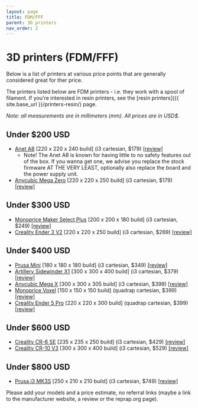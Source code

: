 ```yaml
---
layout: page
title: FDM/FFF
parent: 3D printers
nav_order: 2
---
```


# 3D printers (FDM/FFF)


Below is a list of printers at various price points that are generally considered great for ther price.

The printers listed below are FDM printers - i.e. they work with a spool of filament. If you're interested in resin printers, see the [resin printers]({{ site.base_url }}/printers-resin/) page.

*Note: all measurements are in millimeters (mm). All prices are in USD$.*

## Under $200 USD
- [Anet A8](https://www.anet3d.com/product/most-popular-anet-a8-diy-fdm-3d-printer/) [220 x 220 x 240 build] (i3 cartesian, $179) [[review]](https://)
  - Note! The Anet A8 is known for having little to no safety features out of the box. If you wanna get one, we advise you replace the stock firmware AT THE VERY LEAST, optionally also replace the board and the power supply unit.
- [Anycubic Mega Zero](https://www.anycubic.com/products/mega-zero) [220 x 220 x 250 build] (i3 cartesian, $179) [[review]](https://)

## Under $300 USD
- [Monoprice Maker Select Plus](https://www.monoprice.com/product?p_id=21865) [200 x 200 x 180 build] (i3 cartesian, $249) [[review]](https://)
- [Creality Ender 3 V2](https://www.creality3dofficial.com/products/ender-3-v2-3d-printer) [220 x 220 x 250 build] (i3 cartesian, $269) [[review]](https://)

## Under $400 USD
- [Prusa Mini](https://shop.prusa3d.com/en/3d-printers/994-original-prusa-mini.html) [180 x 180 x 180 build] (i3 cartesian, $349) [[review]](https://)
- [Artillery Sidewinder X1](https://aliexpress.com/item/32887558875.html) [300 x 300 x 400 build] (i3 cartesian, $379) [[review]](https://)
- [Anycubic Mega X](https://www.anycubic.com/collections/anycubic-mega-3d-printers/products/mega-x) [300 x 300 x 305 build] (i3 cartesian, $399) [[review]](https://)
- [Monoprice Voxel](https://www.monoprice.com/product?p_id=33820) [150 x 150 x 150 build] (quadrap cartesian, $399) [[review]](https://)
- [Creality Ender 5 Pro](https://www.creality3dofficial.com/products/ender-5-pro-3d-printer) [220 x 220 x 300 build] (quadrap cartesian, $399) [[review]](https://)

## Under $600 USD
- [Creality CR-6 SE](https://www.creality3dofficial.com/products/creality-cr-6-se-3d-printer) [235 x 235 x 250 build] (i3 cartesian, $429) [[review]](https://)
- [Creality CR-10 V3](https://www.creality3dofficial.com/products/creality-cr-10-v3-3d-printer-with-genuine-e3d-direct-drive-extruder-2020-latest-version) [300 x 300 x 400 build] (i3 cartesian, $529) [[review]](https://)

## Under $800 USD
- [Prusa i3 MK3S](https://shop.prusa3d.com/en/3d-printers/180-original-prusa-i3-mk3s-kit.html) [250 x 210 x 210 build] (i3 cartesian, $749) [[review]](https://)

Please add your models and a price estimate, no referral links (maybe a link to the manufacturer website, a review or the reprap.org page).

